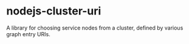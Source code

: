 # nodejs-cluster-uri
A library for choosing service nodes from a cluster, defined by various graph entry URIs.
